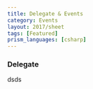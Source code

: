 ```yaml
---
title: Delegate & Events
category: Events
layout: 2017/sheet
tags: [Featured]
prism_languages: [csharp]
---
```


### Delegate

dsds